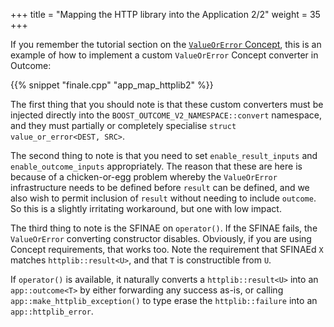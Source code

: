 +++
title = "Mapping the HTTP library into the Application 2/2"
weight = 35
+++

If you remember the tutorial section on the [`ValueOrError` Concept](../value-or-error),
this is an example of how to implement a custom `ValueOrError` Concept converter
in Outcome:

{{% snippet "finale.cpp" "app_map_httplib2" %}}

The first thing that you should note is that these custom converters must be injected
directly into the `BOOST_OUTCOME_V2_NAMESPACE::convert` namespace, and they must partially
or completely specialise `struct value_or_error<DEST, SRC>`.

The second thing to note is that you need to set `enable_result_inputs` and `enable_outcome_inputs`
appropriately. The reason that these are here is because of a chicken-or-egg problem
whereby the `ValueOrError` infrastructure needs to be defined before `result` can be defined, and
we also wish to permit inclusion of `result` without needing to include `outcome`.
So this is a slightly irritating workaround, but one with low impact.

The third thing to note is the SFINAE on `operator()`. If the SFINAE fails, the `ValueOrError`
converting constructor disables. Obviously, if you are using Concept requirements,
that works too. Note the requirement that SFINAEd `X` matches `httplib::result<U>`, and that
`T` is constructible from `U`.

If `operator()` is available, it naturally converts a `httplib::result<U>` into an
`app::outcome<T>` by either forwarding any success as-is, or calling `app::make_httplib_exception()`
to type erase the `httplib::failure` into an `app::httplib_error`.